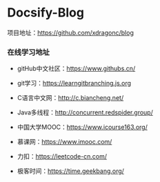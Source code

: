 # Docsify-Blog

项目地址：https://github.com/xdragonc/blog

### 在线学习地址

* gitHub中文社区：https://www.githubs.cn/

* git学习：https://learngitbranching.js.org
* C语言中文网：http://c.biancheng.net/
* Java多线程：http://concurrent.redspider.group/
* 中国大学MOOC：https://www.icourse163.org/
* 慕课网：https://www.imooc.com/
* 力扣：https://leetcode-cn.com/
* 极客时间：https://time.geekbang.org/

